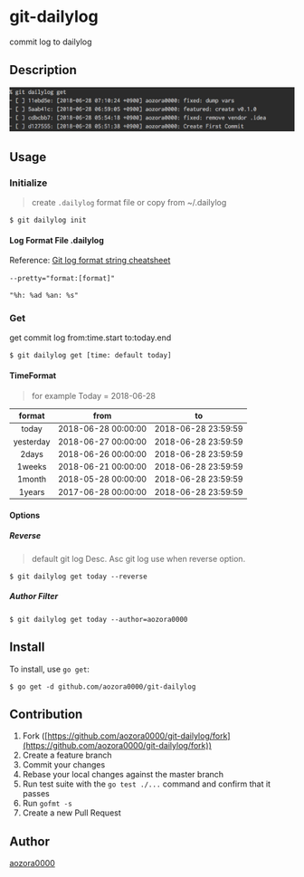 # git-dailylog

commit log to dailylog

## Description

![ScreenShot](./sample/ss.png)

## Usage

### Initialize
> create `.dailylog` format file or copy from ~/.dailylog 
```console
$ git dailylog init
```
#### Log Format File .dailylog

Reference: [Git log format string cheatsheet](https://devhints.io/git-log-format)

```--pretty="format:[format]"```
```.dailylog
"%h: %ad %an: %s"
```

### Get
get commit log from:time.start to:today.end

```console
$ git dailylog get [time: default today]
```

#### TimeFormat

> for example Today = 2018-06-28

| format | from | to |
| :---: | :---: | :---: |
| today | 2018-06-28 00:00:00 | 2018-06-28 23:59:59 |
| yesterday | 2018-06-27 00:00:00 | 2018-06-28 23:59:59 |
| 2days | 2018-06-26 00:00:00 | 2018-06-28 23:59:59 |
| 1weeks | 2018-06-21 00:00:00 | 2018-06-28 23:59:59 |
| 1month | 2018-05-28 00:00:00 | 2018-06-28 23:59:59 |
| 1years | 2017-06-28 00:00:00 | 2018-06-28 23:59:59 |

#### Options
##### Reverse
> default git log Desc. Asc git log use when reverse option.  
```console
$ git dailylog get today --reverse
```

##### Author Filter
```console
$ git dailylog get today --author=aozora0000
```


## Install
To install, use `go get`:

```console
$ go get -d github.com/aozora0000/git-dailylog
```

## Contribution

1. Fork ([https://github.com/aozora0000/git-dailylog/fork](https://github.com/aozora0000/git-dailylog/fork))
1. Create a feature branch
1. Commit your changes
1. Rebase your local changes against the master branch
1. Run test suite with the `go test ./...` command and confirm that it passes
1. Run `gofmt -s`
1. Create a new Pull Request

## Author

[aozora0000](https://github.com/aozora0000)
